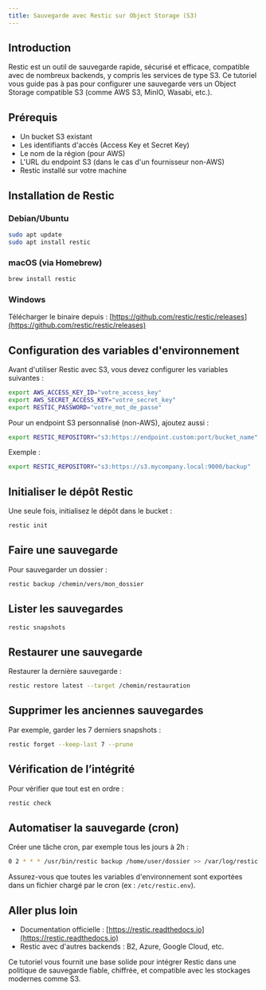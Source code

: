 ```yaml
---
title: Sauvegarde avec Restic sur Object Storage (S3)
---
```


## Introduction

Restic est un outil de sauvegarde rapide, sécurisé et efficace, compatible avec de nombreux backends, y compris les services de type S3. Ce tutoriel vous guide pas à pas pour configurer une sauvegarde vers un Object Storage compatible S3 (comme AWS S3, MinIO, Wasabi, etc.).

## Prérequis

*   Un bucket S3 existant
*   Les identifiants d'accès (Access Key et Secret Key)
*   Le nom de la région (pour AWS)
*   L'URL du endpoint S3 (dans le cas d'un fournisseur non-AWS)
*   Restic installé sur votre machine

## Installation de Restic

### Debian/Ubuntu

```bash
sudo apt update
sudo apt install restic
```

### macOS (via Homebrew)

```bash
brew install restic
```

### Windows

Télécharger le binaire depuis : [https://github.com/restic/restic/releases](https://github.com/restic/restic/releases)

## Configuration des variables d'environnement

Avant d'utiliser Restic avec S3, vous devez configurer les variables suivantes :

```bash
export AWS_ACCESS_KEY_ID="votre_access_key"
export AWS_SECRET_ACCESS_KEY="votre_secret_key"
export RESTIC_PASSWORD="votre_mot_de_passe"
```

Pour un endpoint S3 personnalisé (non-AWS), ajoutez aussi :

```bash
export RESTIC_REPOSITORY="s3:https://endpoint.custom:port/bucket_name"
```

Exemple :

```bash
export RESTIC_REPOSITORY="s3:https://s3.mycompany.local:9000/backup"
```

## Initialiser le dépôt Restic

Une seule fois, initialisez le dépôt dans le bucket :

```bash
restic init
```

## Faire une sauvegarde

Pour sauvegarder un dossier :

```bash
restic backup /chemin/vers/mon_dossier
```

## Lister les sauvegardes

```bash
restic snapshots
```

## Restaurer une sauvegarde

Restaurer la dernière sauvegarde :

```bash
restic restore latest --target /chemin/restauration
```

## Supprimer les anciennes sauvegardes

Par exemple, garder les 7 derniers snapshots :

```bash
restic forget --keep-last 7 --prune
```

## Vérification de l’intégrité

Pour vérifier que tout est en ordre :

```bash
restic check
```

## Automatiser la sauvegarde (cron)

Créer une tâche cron, par exemple tous les jours à 2h :

```bash
0 2 * * * /usr/bin/restic backup /home/user/dossier >> /var/log/restic.log 2>&1
```

Assurez-vous que toutes les variables d'environnement sont exportées dans un fichier chargé par le cron (ex : `/etc/restic.env`).

## Aller plus loin

*   Documentation officielle : [https://restic.readthedocs.io](https://restic.readthedocs.io)
*   Restic avec d'autres backends : B2, Azure, Google Cloud, etc.

Ce tutoriel vous fournit une base solide pour intégrer Restic dans une politique de sauvegarde fiable, chiffrée, et compatible avec les stockages modernes comme S3.
